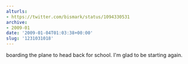 ```yaml
---
alturls:
- https://twitter.com/bismark/status/1094330531
archive:
- 2009-01
date: '2009-01-04T01:03:38+00:00'
slug: '1231031018'
---
```


boarding the plane to head back for school. I'm glad to be starting again.

